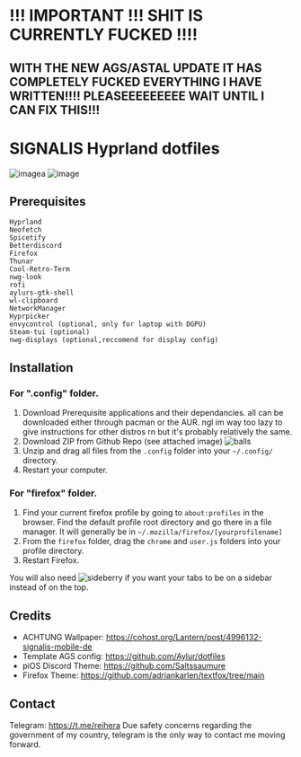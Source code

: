 # !!! IMPORTANT !!! SHIT IS CURRENTLY FUCKED !!!!
## WITH THE NEW AGS/ASTAL UPDATE IT HAS COMPLETELY FUCKED EVERYTHING I HAVE WRITTEN!!!! PLEASEEEEEEEEE WAIT UNTIL I CAN FIX THIS!!!


# SIGNALIS Hyprland dotfiles
![imagea](https://github.com/user-attachments/assets/7a7f62a3-8b63-428f-a486-0e0e003ce223)
![image](https://github.com/user-attachments/assets/ca2e825d-1aee-4f8b-84b7-1cb3f4e69262)


## Prerequisites
    Hyprland
    Neofetch
    Spicetify
    Betterdiscord
    Firefox
    Thunar
    Cool-Retro-Term
    nwg-look
    rofi
    aylurs-gtk-shell
    wl-clipboard
    NetworkManager
    Hyprpicker
    envycontrol (optional, only for laptop with DGPU)
    Steam-tui (optional)
    nwg-displays (optional,reccomend for display config)

    

## Installation

### For ".config" folder.
1. Download Prerequisite applications and their dependancies. all can be downloaded either through pacman or the AUR. ngl im way too lazy to give instructions for other distros rn but it's probably relatively the same.
2. Download ZIP from Github Repo (see attached image)
![balls](https://github.com/user-attachments/assets/d80c29a4-fe35-4886-97a7-ec8eb44ebecc)
3. Unzip and drag all files from the ``.config`` folder into your ``~/.config/`` directory.
4. Restart your computer.

### For "firefox" folder.
1. Find your current firefox profile by going to ``about:profiles`` in the browser. Find the default profile root directory and go there in a file manager. It will generally be in ``~/.mozilla/firefox/[yourprofilename]``
2. From the ``firefox`` folder, drag the ``chrome`` and ``user.js`` folders into your profile directory.
3. Restart Firefox.

You will also need ![sideberry](https://addons.mozilla.org/en-US/firefox/addon/sidebery) if you want your tabs to be on a sidebar instead of on the top. 

## Credits

- ACHTUNG Wallpaper: https://cohost.org/Lantern/post/4996132-signalis-mobile-de
- Template AGS config: https://github.com/Aylur/dotfiles
- piOS Discord Theme: https://github.com/Saltssaumure
- Firefox Theme: https://github.com/adriankarlen/textfox/tree/main

## Contact

Telegram: https://t.me/reihera
Due safety concerns regarding the government of my country, telegram is the only way to contact me moving forward. 
